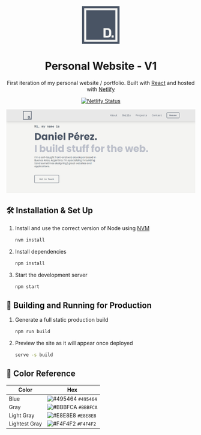 <div align="center">
  <img alt="Logo" src="https://raw.githubusercontent.com/DanielPrzC/Personal-Website-V1/master/public/images/logo.png" width="100" />
</div>
<h1 align="center">
  Personal Website - V1
</h1>
<p align="center">
  First iteration of my personal website / portfolio. Built with <a href="https://reactjs.org/" target="_blank">React</a> and hosted with <a href="https://www.netlify.com/" target="_blank">Netlify</a>
</p>
<p align="center">
  <a href="https://app.netlify.com/sites/danielperezcastejon/deploys" target="_blank">
    <img src="https://api.netlify.com/api/v1/badges/986a3e71-6a62-45be-82e4-96327274546d/deploy-status" alt="Netlify Status" />
  </a>
</p>

![demo](https://raw.githubusercontent.com/DanielPrzC/Personal-Website-V1/master/public/images/demo.png)

## 🛠 Installation & Set Up

1. Install and use the correct version of Node using [NVM](https://github.com/nvm-sh/nvm)

   ```sh
   nvm install
   ```

2. Install dependencies

   ```sh
   npm install
   ```

3. Start the development server

   ```sh
   npm start
   ```

## 🚀 Building and Running for Production

1. Generate a full static production build

   ```sh
   npm run build
   ```

1. Preview the site as it will appear once deployed

   ```sh
   serve -s build
   ```

## 🎨 Color Reference

| Color          | Hex                                                                |
| -------------- | ------------------------------------------------------------------ |
| Blue           | ![#495464](https://via.placeholder.com/10/495464?text=+) `#495464` |
| Gray           | ![#BBBFCA](https://via.placeholder.com/10/BBBFCA?text=+) `#BBBFCA` |
| Light Gray     | ![#E8E8E8](https://via.placeholder.com/10/E8E8E8?text=+) `#E8E8E8` |
| Lightest Gray  | ![#F4F4F2](https://via.placeholder.com/10/F4F4F2?text=+) `#F4F4F2` |